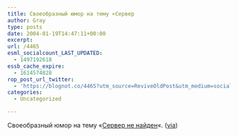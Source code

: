 ```yaml
---
title: Своеобразный юмор на тему «Сервер
author: Gray
type: posts
date: 2004-01-19T14:47:11+00:00
excerpt:
url: /4465
esml_socialcount_LAST_UPDATED:
  - 1497192618
essb_cache_expire:
  - 1614574828
rop_post_url_twitter:
  - 'https://blognot.co/4465?utm_source=ReviveOldPost&utm_medium=social&utm_campaign=ReviveOldPost'
categories:
  - Uncategorized

---
```








Своеобразный юмор на тему &#171;<a href="http://beliy.ru/private/error_mama/" target="_blank">Сервер не найден</a>&#171;. (<a href="http://www.livejournal.com/users/1master/116321.html" target="_blank">via</a>)